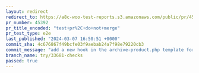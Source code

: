 ```yaml
---
layout: redirect
redirect_to: https://a8c-woo-test-reports.s3.amazonaws.com/public/pr/45392/e2e/index.html
pr_number: 45392
pr_title_encoded: "test+pr%2C+do+not+merge"
pr_test_type: e2e
last_published: "2024-03-07 16:50:51 +0000"
commit_sha: 4c676867f49bcfe03f9aebab24a7f98e79220cb3
commit_message: "add a new hook in the archive-product.php template for the header tem…"
branch_name: try/33681-checks
passed: true
---
```

